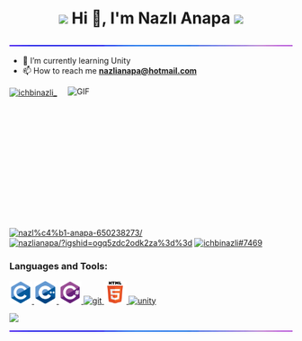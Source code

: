<h1 align="center">
    <a target="_blank">
    <img src="https://github.com/images/mona-whisper.gif" width="40px" style="max-width:100%;">
  </a>
Hi 👋, I'm Nazlı Anapa <a target="_blank">
    <img src="https://github.com/images/mona-whisper.gif" width="40px" style="max-width:100%;">
  </a></h1>
<img src="https://github.com/AnderMendoza/AnderMendoza/raw/main/assets/line-neon.gif" width="100%" height="2px">

- 🌱 I’m currently learning Unity
- 📫 How to reach me **nazlianapa@hotmail.com**
<a target="_blank">
  <img align="right" height="250" width="400" alt="GIF" src="https://user-images.githubusercontent.com/29340294/150726291-afd08470-3b21-4df6-8173-293ece555d4f.gif">
</a>
<p align="left">
<a href="https://twitter.com/ichbinazli_" target="blank"><img align="center" src="https://raw.githubusercontent.com/rahuldkjain/github-profile-readme-generator/master/src/images/icons/Social/twitter.svg" alt="ichbinazli_" height="30" width="40" /></a>
<a href="https://linkedin.com/in/nazl%c4%b1-anapa-650238273/" target="blank"><img align="center" src="https://raw.githubusercontent.com/rahuldkjain/github-profile-readme-generator/master/src/images/icons/Social/linked-in-alt.svg" alt="nazl%c4%b1-anapa-650238273/" height="30" width="40" /></a>
<a href="https://instagram.com/nazlianapa/?igshid=ogq5zdc2odk2za%3d%3d" target="blank"><img align="center" src="https://raw.githubusercontent.com/rahuldkjain/github-profile-readme-generator/master/src/images/icons/Social/instagram.svg" alt="nazlianapa/?igshid=ogq5zdc2odk2za%3d%3d" height="30" width="40" /></a>
<a href="https://discord.gg/ichbinazli#7469" target="blank"><img align="center" src="https://raw.githubusercontent.com/rahuldkjain/github-profile-readme-generator/master/src/images/icons/Social/discord.svg" alt="ichbinazli#7469" height="30" width="40" /></a>
</p>

<h3 align="left">Languages and Tools:</h3>
<p align="left"> <a href="https://www.cprogramming.com/" target="_blank" rel="noreferrer"> <img src="https://raw.githubusercontent.com/devicons/devicon/master/icons/c/c-original.svg" alt="c" width="40" height="40"/> </a> <a href="https://www.w3schools.com/cpp/" target="_blank" rel="noreferrer"> <img src="https://raw.githubusercontent.com/devicons/devicon/master/icons/cplusplus/cplusplus-original.svg" alt="cplusplus" width="40" height="40"/> </a> <a href="https://www.w3schools.com/cs/" target="_blank" rel="noreferrer"> <img src="https://raw.githubusercontent.com/devicons/devicon/master/icons/csharp/csharp-original.svg" alt="csharp" width="40" height="40"/> </a> <a href="https://git-scm.com/" target="_blank" rel="noreferrer"> <img src="https://www.vectorlogo.zone/logos/git-scm/git-scm-icon.svg" alt="git" width="40" height="40"/> </a> <a href="https://www.w3.org/html/" target="_blank" rel="noreferrer"> <img src="https://raw.githubusercontent.com/devicons/devicon/master/icons/html5/html5-original-wordmark.svg" alt="html5" width="40" height="40"/> </a> <a href="https://unity.com/" target="_blank" rel="noreferrer"> <img src="https://www.vectorlogo.zone/logos/unity3d/unity3d-icon.svg" alt="unity" width="40" height="40"/> </a> </p>

 
<a href="https://visitcount.itsvg.in">
  <img src="https://visitcount.itsvg.in/api?id=ichbinazli&label=Profile%20Views&color=0&icon=3&pretty=true" />
</a>
<img src="https://github.com/AnderMendoza/AnderMendoza/raw/main/assets/line-neon.gif" width="100%" height="2px">
